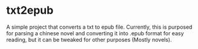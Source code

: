 # txt2epub
A simple project that converts a txt to epub file. Currently, this is purposed for parsing a chinese novel and converting it into .epub format for easy reading, but it can be tweaked for other purposes (Mostly novels).
